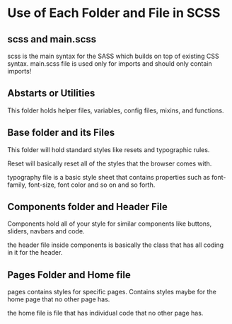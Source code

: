 # Use of Each Folder and File in SCSS

## scss and main.scss

scss is the main syntax for the SASS which builds on top of existing CSS syntax. main.scss file is used only for imports and should only contain imports!

## Abstarts or Utilities

This folder holds helper files, variables, config files, mixins, and functions. 

## Base folder and its Files

This folder will hold standard styles like resets and typographic rules.

Reset will basically reset all of the styles that the browser comes with.

typography file is a basic style sheet that contains properties such as font-family, font-size, font color and so on and so forth.

## Components folder and Header File

Components hold all of your style for similar components like buttons, sliders, navbars and code.

the header file inside components is basically the class that has all coding in it for the header.

## Pages Folder and Home file

pages contains styles for specific pages. Contains styles maybe for the home page that no other page has.

the home file is file that has individual code that no other page has.
